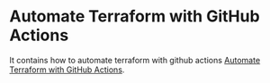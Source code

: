 # Automate Terraform with GitHub Actions

It contains how to automate terraform with github actions [Automate Terraform with GitHub Actions](https://learn.hashicorp.com/tutorials/terraform/github-actions?in=terraform/automation).

